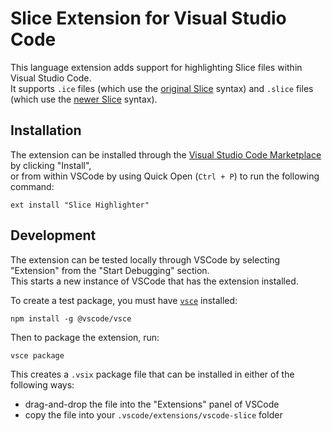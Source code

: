 # Slice Extension for Visual Studio Code

This language extension adds support for highlighting Slice files within Visual Studio Code.  
It supports `.ice` files (which use the [original Slice](https://doc.zeroc.com/ice/latest/the-slice-language) syntax)
and `.slice` files (which use the [newer Slice](https://docs.icerpc.dev/slice2) syntax).

## Installation

The extension can be installed through the [Visual Studio Code Marketplace](https://marketplace.visualstudio.com/items?itemName=ZeroCInc.slice) by clicking "Install",  
or from within VSCode by using Quick Open (`Ctrl + P`) to run the following command:
```
ext install "Slice Highlighter"
```

## Development

The extension can be tested locally through VSCode by selecting "Extension" from the "Start Debugging" section.  
This starts a new instance of VSCode that has the extension installed.

To create a test package, you must have [`vsce`](https://code.visualstudio.com/api/working-with-extensions/publishing-extension#vsce) installed:
```
npm install -g @vscode/vsce
```

Then to package the extension, run:
```
vsce package
```

This creates a `.vsix` package file that can be installed in either of the following ways:
- drag-and-drop the file into the "Extensions" panel of VSCode
- copy the file into your `.vscode/extensions/vscode-slice` folder
